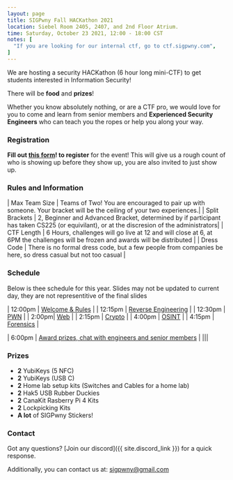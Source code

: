 ```yaml
---
layout: page
title: SIGPwny Fall HACKathon 2021
location: Siebel Room 2405, 2407, and 2nd Floor Atrium.
time: Saturday, October 23 2021, 12:00 - 18:00 CST
notes: [
  "If you are looking for our internal ctf, go to ctf.sigpwny.com",
]
---
```


We are hosting a security HACKathon (6 hour long mini-CTF) to get students interested in Information Security!

There will be **food** and **prizes**!

Whether you know absolutely nothing, or are a CTF pro, 
we would love for you to come and learn from senior members and **Experienced Security Engineers** 
who can teach you the ropes or help you along your way.

### Registration
**Fill out [this form](https://forms.gle/1jQAyHwZgxEMgsqL9)! to register** for the event! This will give us a rough count of who is showing up before they show up, you are also invited to just show up.

### Rules and Information

| Max Team Size | Teams of Two! You are encouraged to pair up with someone. Your bracket will be the ceiling of your two experiences.|
| Split Brackets | 2, Beginner and Advanced Bracket, determined by if participant has taken CS225 (or equivilant), or at the discresion of the administrators|
| CTF Length | 6 Hours, challenges will go live at 12 and will close at 6, at 6PM the challenges will be frozen and awards will be distributed |
| Dress Code | There is no formal dress code, but a few people from companies be here, so dress casual but not too casual |


### Schedule
Below is thee schedule for this year. Slides may not be updated to current day, they are not representitive of the final slides

| 12:00pm | [Welcome & Rules](https://drive.google.com/open?id=1OQazs2_Ws2rXOn9rlmV2QxMDoxXQAtlEEiWeLienVu4) |
| 12:15pm | [Reverse Engineering](https://sigpwny.com/presentation-content/06-reversing-I.pdf) |
| 12:30pm | [PWN](https://sigpwny.com/presentation-content/07-pwn-I.pdf) |
| 2:00pm| [Web](https://sigpwny.com/presentation-content/FA2021/02-web.pdf) |
| 2:15pm | [Crypto](https://sigpwny.com/presentation-content/FA2021/04-crypto.pdf) |
| 4:00pm | [OSINT](https://sigpwny.com/presentation-content/SP2019/osint.pdf) |
| 4:15pm | [Forensics](https://sigpwny.com/presentation-content/FA2019/forensics.pdf) |

| 6:00pm | [Award prizes, chat with engineers and senior members](https://docs.google.com/presentation/d/1CMmSA05yjoAuxqZtgYCP-zpeh35fCMzTxHK6o8nwUAs/edit?usp=sharing) |
|||

### Prizes

- **2** YubiKeys (5 NFC)
- **2** YubiKeys (USB C)
- **2** Home lab setup kits (Switches and Cables for a home lab)
- **2** Hak5 USB Rubber Duckies
- **2** CanaKit Rasberry Pi 4 Kits
- **2** Lockpicking Kits
- **A lot** of SIGPwny Stickers! 


### Contact

Got any questions? [Join our discord]({{ site.discord_link }}) for a quick response.

Additionally, you can contact us at: [sigpwny@gmail.com](mailto:sigpwny@gmail.com)
